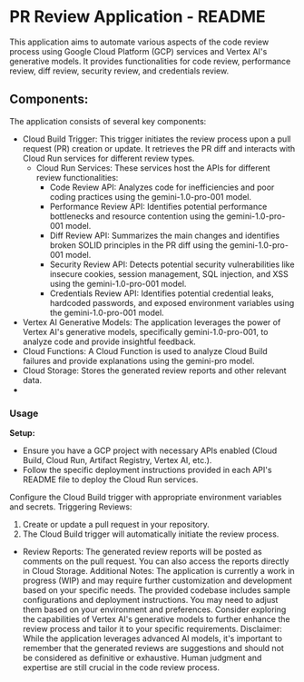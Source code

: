 # PR Review Application - README

This application aims to automate various aspects of the code review process using Google Cloud Platform (GCP) services and Vertex AI's generative models. It provides functionalities for code review, performance review, diff review, security review, and credentials review.

## Components:
The application consists of several key components:

- Cloud Build Trigger: This trigger initiates the review process upon a pull request (PR) creation or update. It retrieves the PR diff and interacts with Cloud Run services for different review types.
  - Cloud Run Services: These services host the APIs for different review functionalities:
    - Code Review API: Analyzes code for inefficiencies and poor coding practices using the gemini-1.0-pro-001 model.
    - Performance Review API: Identifies potential performance bottlenecks and resource contention using the gemini-1.0-pro-001 model.
    - Diff Review API: Summarizes the main changes and identifies broken SOLID principles in the PR diff using the gemini-1.0-pro-001 model.
    - Security Review API: Detects potential security vulnerabilities like insecure cookies, session management, SQL injection, and XSS using the gemini-1.0-pro-001 model.
    - Credentials Review API: Identifies potential credential leaks, hardcoded passwords, and exposed environment variables using the gemini-1.0-pro-001 model.
- Vertex AI Generative Models: The application leverages the power of Vertex AI's generative models, specifically gemini-1.0-pro-001, to analyze code and provide insightful feedback.
- Cloud Functions: A Cloud Function is used to analyze Cloud Build failures and provide explanations using the gemini-pro model.
- Cloud Storage: Stores the generated review reports and other relevant data.
- 
### Usage
**Setup:**

- Ensure you have a GCP project with necessary APIs enabled (Cloud Build, Cloud Run, Artifact Registry, Vertex AI, etc.).
- Follow the specific deployment instructions provided in each API's README file to deploy the Cloud Run services.

Configure the Cloud Build trigger with appropriate environment variables and secrets.
Triggering Reviews:
1. Create or update a pull request in your repository.
2. The Cloud Build trigger will automatically initiate the review process.
  - Review Reports:
The generated review reports will be posted as comments on the pull request.
You can also access the reports directly in Cloud Storage.
Additional Notes:
The application is currently a work in progress (WIP) and may require further customization and development based on your specific needs.
The provided codebase includes sample configurations and deployment instructions. You may need to adjust them based on your environment and preferences.
Consider exploring the capabilities of Vertex AI's generative models to further enhance the review process and tailor it to your specific requirements.
Disclaimer:
While the application leverages advanced AI models, it's important to remember that the generated reviews are suggestions and should not be considered as definitive or exhaustive. Human judgment and expertise are still crucial in the code review process.